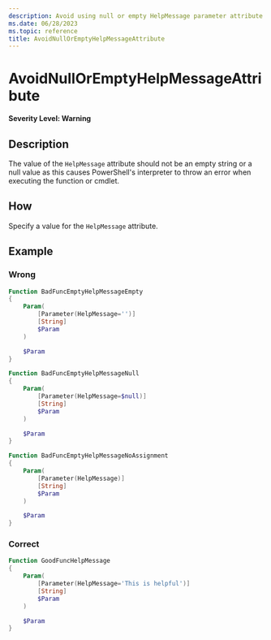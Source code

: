 ```yaml
---
description: Avoid using null or empty HelpMessage parameter attribute.
ms.date: 06/28/2023
ms.topic: reference
title: AvoidNullOrEmptyHelpMessageAttribute
---
```

# AvoidNullOrEmptyHelpMessageAttribute

**Severity Level: Warning**

## Description

The value of the `HelpMessage` attribute should not be an empty string or a null value as this
causes PowerShell's interpreter to throw an error when executing the function or cmdlet.

## How

Specify a value for the `HelpMessage` attribute.

## Example

### Wrong

```powershell
Function BadFuncEmptyHelpMessageEmpty
{
    Param(
        [Parameter(HelpMessage='')]
        [String]
        $Param
    )

    $Param
}

Function BadFuncEmptyHelpMessageNull
{
    Param(
        [Parameter(HelpMessage=$null)]
        [String]
        $Param
    )

    $Param
}

Function BadFuncEmptyHelpMessageNoAssignment
{
    Param(
        [Parameter(HelpMessage)]
        [String]
        $Param
    )

    $Param
}
```

### Correct

```powershell
Function GoodFuncHelpMessage
{
    Param(
        [Parameter(HelpMessage='This is helpful')]
        [String]
        $Param
    )

    $Param
}
```
